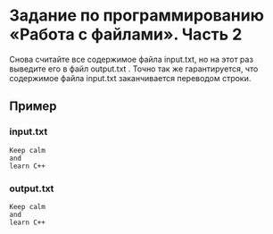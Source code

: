 # Задание по программированию «Работа с файлами». Часть 2

Снова считайте все содержимое файла input.txt, но на этот раз выведите его в файл output.txt . Точно так же гарантируется, что содержимое файла input.txt заканчивается переводом строки. 

## Пример ##

### input.txt ###
```commandline
Keep calm
and
learn C++
```

### output.txt ###
```commandline
Keep calm
and
learn C++
```

